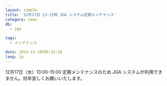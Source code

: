 ```yaml
---
layout: simple
title: '12月17日 13-15時 JGA システム定期メンテナンス'
category: news
db:
  - jga

tags:
  - メンテナンス

date: 2014-12-10T09:31:28
lang: ja
---
```


12月17日（水）13:00-15:00 定期メンテナンスのため JGA システムが利用できません。何卒宜しくお願いいたします。
